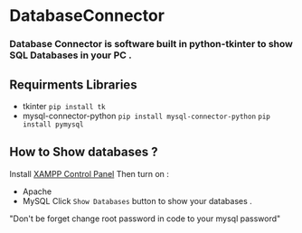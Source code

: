 # DatabaseConnector
### Database Connector is software built in python-tkinter to show SQL Databases in your PC .

## Requirments Libraries
- tkinter
```pip install tk```
- mysql-connector-python
```pip install mysql-connector-python```
```pip install pymysql```

## How to Show databases ?
Install [XAMPP Control Panel](https://www.apachefriends.org/)
Then turn on :
- Apache
- MySQL
Click ```Show Databases``` button to show your databases .

"Don't be forget change root password in code to your mysql password"
